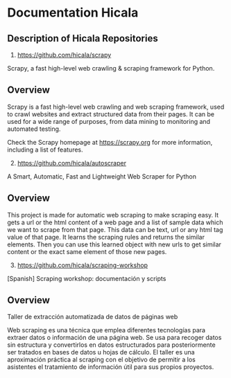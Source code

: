 # Documentation Hicala

## Description of Hicala Repositories

1. https://github.com/hicala/scrapy

Scrapy, a fast high-level web crawling & scraping framework for Python. 

## Overview

Scrapy is a fast high-level web crawling and web scraping framework, used to crawl websites and extract structured data from their pages. It can be used for a wide range of purposes, from data mining to monitoring and automated testing.

Check the Scrapy homepage at https://scrapy.org for more information, including a list of features.

2. https://github.com/hicala/autoscraper

A Smart, Automatic, Fast and Lightweight Web Scraper for Python 

## Overview

This project is made for automatic web scraping to make scraping easy. It gets a url or the html content of a web page and a list of sample data which we want to scrape from that page. This data can be text, url or any html tag value of that page. It learns the scraping rules and returns the similar elements. Then you can use this learned object with new urls to get similar content or the exact same element of those new pages.

3. https://github.com/hicala/scraping-workshop

[Spanish] Scraping workshop: documentación y scripts 

## Overview

Taller de extracción automatizada de datos de páginas web

Web scraping es una técnica que emplea diferentes tecnologías para extraer datos o información de una página web. Se usa para recoger datos sin estructura y convertirlos en datos estructurados para posteriormente ser tratados en bases de datos u hojas de cálculo. El taller es una aproximación práctica al scraping con el objetivo de permitir a los asistentes el tratamiento de información útil para sus propios proyectos.




